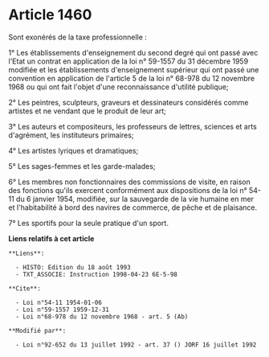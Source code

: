 # Article 1460

Sont exonérés de la taxe professionnelle :

1° Les établissements d'enseignement du second degré qui ont passé avec l'Etat un contrat en application de la loi n° 59-1557
du 31 décembre 1959 modifiée et les établissements d'enseignement supérieur qui ont passé une convention en application de
l'article 5 de la loi n° 68-978 du 12 novembre 1968 ou qui ont fait l'objet d'une reconnaissance d'utilité publique;

2° Les peintres, sculpteurs, graveurs et dessinateurs considérés comme artistes et ne vendant que le produit de leur art;

3° Les auteurs et compositeurs, les professeurs de lettres, sciences et arts d'agrément, les instituteurs primaires;

4° Les artistes lyriques et dramatiques;

5° Les sages-femmes et les garde-malades;

6° Les membres non fonctionnaires des commissions de visite, en raison des fonctions qu'ils exercent conformément aux
dispositions de la loi n° 54-11 du 6 janvier 1954, modifiée, sur la sauvegarde de la vie humaine en mer et l'habitabilité à
bord des navires de commerce, de pêche et de plaisance.

7° Les sportifs pour la seule pratique d'un sport.

**Liens relatifs à cet article**

	**Liens**:

	  - HISTO: Edition du 18 août 1993
	  - TXT_ASSOCIE: Instruction 1998-04-23 6E-5-98

	**Cite**:

	  - Loi n°54-11 1954-01-06
	  - Loi n°59-1557 1959-12-31
	  - Loi n°68-978 du 12 novembre 1968 - art. 5 (Ab)

	**Modifié par**:

	  - Loi n°92-652 du 13 juillet 1992 - art. 37 () JORF 16 juillet 1992
